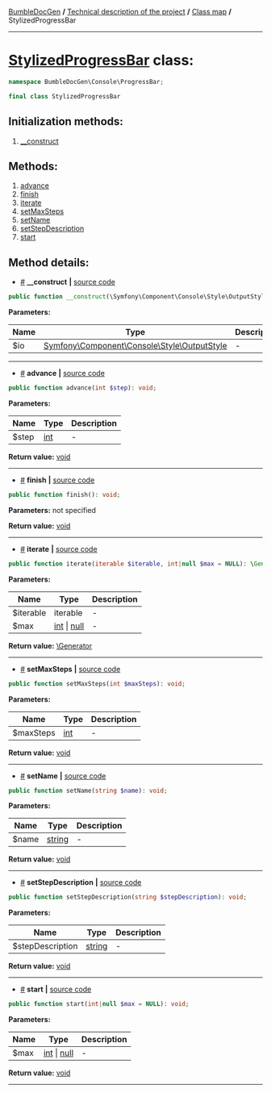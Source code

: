 <!-- {% raw %} -->
<embed> <a href="/docs/README.md">BumbleDocGen</a> <b>/</b> <a href="/docs/tech/readme.md">Technical description of the project</a> <b>/</b> <a href="/docs/tech/map.md">Class map</a> <b>/</b> StylizedProgressBar<hr> </embed>

<h1>
    <a href="https://github.com/bumble-tech/bumble-doc-gen/blob/master/src/Console/ProgressBar/StylizedProgressBar.php#L10">StylizedProgressBar</a> class:
</h1>





```php
namespace BumbleDocGen\Console\ProgressBar;

final class StylizedProgressBar
```








<h2>Initialization methods:</h2>

<ol>
<li>
    <a href="#m-construct">__construct</a>
    </li>
</ol>

<h2>Methods:</h2>

<ol>
<li>
    <a href="#madvance">advance</a>
    </li>
<li>
    <a href="#mfinish">finish</a>
    </li>
<li>
    <a href="#miterate">iterate</a>
    </li>
<li>
    <a href="#msetmaxsteps">setMaxSteps</a>
    </li>
<li>
    <a href="#msetname">setName</a>
    </li>
<li>
    <a href="#msetstepdescription">setStepDescription</a>
    </li>
<li>
    <a href="#mstart">start</a>
    </li>
</ol>







<h2>Method details:</h2>

<div class='method_description-block'>

<ul>
<li><a name="m-construct" href="#m-construct">#</a>
 <b>__construct</b>
    <b>|</b> <a href="https://github.com/bumble-tech/bumble-doc-gen/blob/master/src/Console/ProgressBar/StylizedProgressBar.php#L16">source code</a></li>
</ul>

```php
public function __construct(\Symfony\Component\Console\Style\OutputStyle $io);
```



<b>Parameters:</b>

<table>
    <thead>
    <tr>
        <th>Name</th>
        <th>Type</th>
        <th>Description</th>
    </tr>
    </thead>
    <tbody>
            <tr>
            <td>$io</td>
            <td><a href='https://github.com/symfony/console/blob/master/Style/OutputStyle.php'>Symfony\Component\Console\Style\OutputStyle</a></td>
            <td>-</td>
        </tr>
        </tbody>
</table>



</div>
<hr>
<div class='method_description-block'>

<ul>
<li><a name="madvance" href="#madvance">#</a>
 <b>advance</b>
    <b>|</b> <a href="https://github.com/bumble-tech/bumble-doc-gen/blob/master/src/Console/ProgressBar/StylizedProgressBar.php#L79">source code</a></li>
</ul>

```php
public function advance(int $step): void;
```



<b>Parameters:</b>

<table>
    <thead>
    <tr>
        <th>Name</th>
        <th>Type</th>
        <th>Description</th>
    </tr>
    </thead>
    <tbody>
            <tr>
            <td>$step</td>
            <td><a href='https://www.php.net/manual/en/language.types.integer.php'>int</a></td>
            <td>-</td>
        </tr>
        </tbody>
</table>

<b>Return value:</b> <a href='https://www.php.net/manual/en/language.types.void.php'>void</a>


</div>
<hr>
<div class='method_description-block'>

<ul>
<li><a name="mfinish" href="#mfinish">#</a>
 <b>finish</b>
    <b>|</b> <a href="https://github.com/bumble-tech/bumble-doc-gen/blob/master/src/Console/ProgressBar/StylizedProgressBar.php#L84">source code</a></li>
</ul>

```php
public function finish(): void;
```



<b>Parameters:</b> not specified

<b>Return value:</b> <a href='https://www.php.net/manual/en/language.types.void.php'>void</a>


</div>
<hr>
<div class='method_description-block'>

<ul>
<li><a name="miterate" href="#miterate">#</a>
 <b>iterate</b>
    <b>|</b> <a href="https://github.com/bumble-tech/bumble-doc-gen/blob/master/src/Console/ProgressBar/StylizedProgressBar.php#L57">source code</a></li>
</ul>

```php
public function iterate(iterable $iterable, int|null $max = NULL): \Generator;
```



<b>Parameters:</b>

<table>
    <thead>
    <tr>
        <th>Name</th>
        <th>Type</th>
        <th>Description</th>
    </tr>
    </thead>
    <tbody>
            <tr>
            <td>$iterable</td>
            <td>iterable</td>
            <td>-</td>
        </tr>
            <tr>
            <td>$max</td>
            <td><a href='https://www.php.net/manual/en/language.types.integer.php'>int</a> | <a href='https://www.php.net/manual/en/language.types.null.php'>null</a></td>
            <td>-</td>
        </tr>
        </tbody>
</table>

<b>Return value:</b> <a href='https://www.php.net/manual/en/language.generators.overview.php'>\Generator</a>


</div>
<hr>
<div class='method_description-block'>

<ul>
<li><a name="msetmaxsteps" href="#msetmaxsteps">#</a>
 <b>setMaxSteps</b>
    <b>|</b> <a href="https://github.com/bumble-tech/bumble-doc-gen/blob/master/src/Console/ProgressBar/StylizedProgressBar.php#L74">source code</a></li>
</ul>

```php
public function setMaxSteps(int $maxSteps): void;
```



<b>Parameters:</b>

<table>
    <thead>
    <tr>
        <th>Name</th>
        <th>Type</th>
        <th>Description</th>
    </tr>
    </thead>
    <tbody>
            <tr>
            <td>$maxSteps</td>
            <td><a href='https://www.php.net/manual/en/language.types.integer.php'>int</a></td>
            <td>-</td>
        </tr>
        </tbody>
</table>

<b>Return value:</b> <a href='https://www.php.net/manual/en/language.types.void.php'>void</a>


</div>
<hr>
<div class='method_description-block'>

<ul>
<li><a name="msetname" href="#msetname">#</a>
 <b>setName</b>
    <b>|</b> <a href="https://github.com/bumble-tech/bumble-doc-gen/blob/master/src/Console/ProgressBar/StylizedProgressBar.php#L43">source code</a></li>
</ul>

```php
public function setName(string $name): void;
```



<b>Parameters:</b>

<table>
    <thead>
    <tr>
        <th>Name</th>
        <th>Type</th>
        <th>Description</th>
    </tr>
    </thead>
    <tbody>
            <tr>
            <td>$name</td>
            <td><a href='https://www.php.net/manual/en/language.types.string.php'>string</a></td>
            <td>-</td>
        </tr>
        </tbody>
</table>

<b>Return value:</b> <a href='https://www.php.net/manual/en/language.types.void.php'>void</a>


</div>
<hr>
<div class='method_description-block'>

<ul>
<li><a name="msetstepdescription" href="#msetstepdescription">#</a>
 <b>setStepDescription</b>
    <b>|</b> <a href="https://github.com/bumble-tech/bumble-doc-gen/blob/master/src/Console/ProgressBar/StylizedProgressBar.php#L50">source code</a></li>
</ul>

```php
public function setStepDescription(string $stepDescription): void;
```



<b>Parameters:</b>

<table>
    <thead>
    <tr>
        <th>Name</th>
        <th>Type</th>
        <th>Description</th>
    </tr>
    </thead>
    <tbody>
            <tr>
            <td>$stepDescription</td>
            <td><a href='https://www.php.net/manual/en/language.types.string.php'>string</a></td>
            <td>-</td>
        </tr>
        </tbody>
</table>

<b>Return value:</b> <a href='https://www.php.net/manual/en/language.types.void.php'>void</a>


</div>
<hr>
<div class='method_description-block'>

<ul>
<li><a name="mstart" href="#mstart">#</a>
 <b>start</b>
    <b>|</b> <a href="https://github.com/bumble-tech/bumble-doc-gen/blob/master/src/Console/ProgressBar/StylizedProgressBar.php#L69">source code</a></li>
</ul>

```php
public function start(int|null $max = NULL): void;
```



<b>Parameters:</b>

<table>
    <thead>
    <tr>
        <th>Name</th>
        <th>Type</th>
        <th>Description</th>
    </tr>
    </thead>
    <tbody>
            <tr>
            <td>$max</td>
            <td><a href='https://www.php.net/manual/en/language.types.integer.php'>int</a> | <a href='https://www.php.net/manual/en/language.types.null.php'>null</a></td>
            <td>-</td>
        </tr>
        </tbody>
</table>

<b>Return value:</b> <a href='https://www.php.net/manual/en/language.types.void.php'>void</a>


</div>
<hr>

<!-- {% endraw %} -->